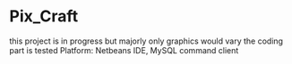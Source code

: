 # Pix_Craft
this project is in progress but majorly only graphics would vary the coding part is tested
Platform: Netbeans IDE, MySQL command client
